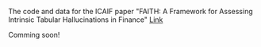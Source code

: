 The code and data for the ICAIF paper "FAITH: A Framework for Assessing Intrinsic Tabular Hallucinations in Finance" [Link](https://www.arxiv.org/abs/2508.05201)

Comming soon!
